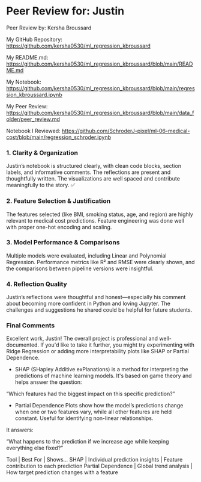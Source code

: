 # Peer Review for: Justin

Peer Review by: Kersha Broussard

My GitHub Repository: https://github.com/kersha0530/ml_regression_kbroussard 

My README.md: https://github.com/kersha0530/ml_regression_kbroussard/blob/main/README.md 

My Notebook: https://github.com/kersha0530/ml_regression_kbroussard/blob/main/regression_kbroussard.ipynb

My Peer Review: https://github.com/kersha0530/ml_regression_kbroussard/blob/main/data_folder/peer_review.md

Notebook I Reviewed: https://github.com/SchroderJ-pixel/ml-06-medical-cost/blob/main/regression_schroder.ipynb



### 1. Clarity & Organization  
Justin’s notebook is structured clearly, with clean code blocks, section labels, and informative comments. The reflections are present and thoughtfully written. The visualizations are well spaced and contribute meaningfully to the story. ✅



### 2. Feature Selection & Justification  
The features selected (like BMI, smoking status, age, and region) are highly relevant to medical cost predictions. Feature engineering was done well with proper one-hot encoding and scaling. 



### 3. Model Performance & Comparisons  
Multiple models were evaluated, including Linear and Polynomial Regression. Performance metrics like R² and RMSE were clearly shown, and the comparisons between pipeline versions were insightful. 



### 4. Reflection Quality  
Justin’s reflections were thoughtful and honest—especially his comment about becoming more confident in Python and loving Jupyter. The challenges and suggestions he shared could be helpful for future students. 



###  Final Comments
Excellent work, Justin! The overall project is professional and well-documented. If you'd like to take it further, you might try experimenting with Ridge Regression or adding more interpretability plots like SHAP or Partial Dependence.

* SHAP (SHapley Additive exPlanations) is a method for interpreting the predictions of machine learning models. It's based on game theory and helps answer the question:

“Which features had the biggest impact on this specific prediction?”

* Partial Dependence Plots show how the model’s predictions change when one or two features vary, while all other features are held constant. Useful for identifying non-linear relationships.

It answers:

“What happens to the prediction if we increase age while keeping everything else fixed?”

Tool | Best For | Shows...
SHAP | Individual prediction insights | Feature contribution to each prediction
Partial Dependence | Global trend analysis | How target prediction changes with a feature


